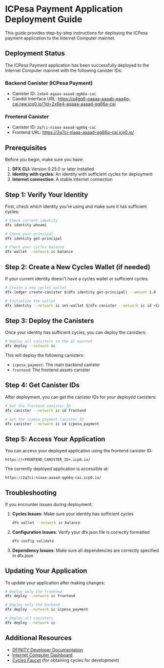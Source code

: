 # ICPesa Payment Application Deployment Guide

This guide provides step-by-step instructions for deploying the ICPesa payment application to the Internet Computer mainnet.

## Deployment Status

The ICPesa Payment application has been successfully deployed to the Internet Computer mainnet with the following canister IDs:

### Backend Canister (ICPesa Payment)
- Canister ID: `2x6e4-aqaaa-aaaad-qg66a-cai`
- Candid Interface URL: https://a4gq6-oaaaa-aaaab-qaa4q-cai.raw.icp0.io/?id=2x6e4-aqaaa-aaaad-qg66a-cai

### Frontend Canister
- Canister ID: `2q7ci-niaaa-aaaad-qg66q-cai`
- Frontend URL: https://2q7ci-niaaa-aaaad-qg66q-cai.icp0.io/

## Prerequisites

Before you begin, make sure you have:

1. **DFX CLI**: Version 0.25.0 or later installed
2. **Identity with cycles**: An identity with sufficient cycles for deployment
3. **Internet connection**: A stable internet connection

## Step 1: Verify Your Identity

First, check which identity you're using and make sure it has sufficient cycles:

```bash
# Check current identity
dfx identity whoami

# Check your principal
dfx identity get-principal

# Check your cycles balance
dfx wallet --network ic balance
```

## Step 2: Create a New Cycles Wallet (if needed)

If your current identity doesn't have a cycles wallet or sufficient cycles:

```bash
# Create a new cycles wallet
dfx ledger create-canister $(dfx identity get-principal) --amount 1.0 --network ic

# Initialize the wallet
dfx identity --network ic set-wallet $(dfx canister --network ic id <CANISTER_ID>)
```

## Step 3: Deploy the Canisters

Once your identity has sufficient cycles, you can deploy the canisters:

```bash
# Deploy all canisters to the IC mainnet
dfx deploy --network ic
```

This will deploy the following canisters:
- `icpesa_payment`: The main backend canister
- `frontend`: The frontend assets canister

## Step 4: Get Canister IDs

After deployment, you can get the canister IDs for your deployed canisters:

```bash
# Get the frontend canister ID
dfx canister --network ic id frontend

# Get the icpesa_payment canister ID
dfx canister --network ic id icpesa_payment
```

## Step 5: Access Your Application

You can access your deployed application using the frontend canister ID:

```
https://<FRONTEND_CANISTER_ID>.icp0.io/
```

The currently deployed application is accessible at:

```
https://2q7ci-niaaa-aaaad-qg66q-cai.icp0.io/
```

## Troubleshooting

If you encounter issues during deployment:

1. **Cycles Issues**: Make sure your identity has sufficient cycles
   ```bash
   dfx wallet --network ic balance
   ```

2. **Configuration Issues**: Verify your dfx.json file is correctly formatted
   ```bash
   dfx config validate
   ```

3. **Dependency Issues**: Make sure all dependencies are correctly specified in dfx.json

## Updating Your Application

To update your application after making changes:

```bash
# Deploy only the frontend
dfx deploy --network ic frontend

# Deploy only the backend
dfx deploy --network ic icpesa_payment

# Deploy all canisters
dfx deploy --network ic
```

## Additional Resources

- [DFINITY Developer Documentation](https://internetcomputer.org/docs/current/developer-docs/)
- [Internet Computer Dashboard](https://dashboard.internetcomputer.org/)
- [Cycles Faucet](https://faucet.dfinity.org/) (for obtaining cycles for development)
